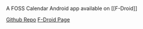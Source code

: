 A FOSS Calendar Android app available on [[F-Droid]]

[Github Repo](https://github.com/FossifyOrg/Calendar)
[F-Droid Page](https://f-droid.org/en/packages/org.fossify.calendar/)
